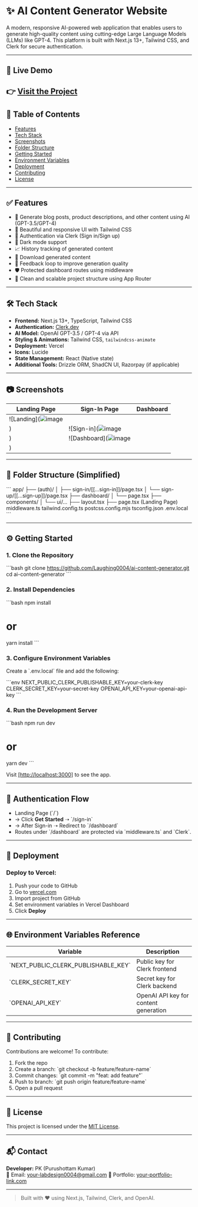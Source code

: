 # ✨ AI Content Generator Website

A modern, responsive AI-powered web application that enables users to generate high-quality content using cutting-edge Large Language Models (LLMs) like GPT-4. This platform is built with Next.js 13+, Tailwind CSS, and Clerk for secure authentication.

---

## 🚀 Live Demo

👉 [Visit the Project](https://github.com/Laughing0004/ai-content-generator) 
---

## 📌 Table of Contents

- [Features](#features)
- [Tech Stack](#tech-stack)
- [Screenshots](#screenshots)
- [Folder Structure](#folder-structure)
- [Getting Started](#getting-started)
- [Environment Variables](#environment-variables)
- [Deployment](#deployment)
- [Contributing](#contributing)
- [License](#license)

---

## ✅ Features

- 🧠 Generate blog posts, product descriptions, and other content using AI (GPT-3.5/GPT-4)
- 🎨 Beautiful and responsive UI with Tailwind CSS
- 🔐 Authentication via Clerk (Sign in/Sign up)
- 🌙 Dark mode support
- 📈 History tracking of generated content
- 📄 Download generated content
- 🔄 Feedback loop to improve generation quality
- 🛡️ Protected dashboard routes using middleware
- 📁 Clean and scalable project structure using App Router

---

## 🛠 Tech Stack

- **Frontend:** Next.js 13+, TypeScript, Tailwind CSS
- **Authentication:** [Clerk.dev](https://clerk.dev)
- **AI Model:** OpenAI GPT-3.5 / GPT-4 via API
- **Styling & Animations:** Tailwind CSS, `tailwindcss-animate`
- **Deployment:** Vercel
- **Icons:** Lucide
- **State Management:** React (Native state)
- **Additional Tools:** Drizzle ORM, ShadCN UI, Razorpay (if applicable)

---

## 📷 Screenshots

| Landing Page | Sign-In Page | Dashboard |
|--------------|--------------|-----------|
| ![Landing](![image](https://github.com/user-attachments/assets/97a0811e-4f45-48bf-9716-1e6579740d12)
) | ![Sign-in](![image](https://github.com/user-attachments/assets/6128ae73-fdbf-41af-9505-24b97587c2bb)
) | ![Dashboard](![image](https://github.com/user-attachments/assets/48731560-b45a-4d02-adfc-ddf5adad66b7)
) |

---

## 📁 Folder Structure (Simplified)

\`\`\`
app/
├── (auth)/
│   ├── sign-in/[[...sign-in]]/page.tsx
│   └── sign-up/[[...sign-up]]/page.tsx
├── dashboard/
│   └── page.tsx
├── components/
│   └── ui/...
├── layout.tsx
├── page.tsx (Landing Page)
middleware.ts
tailwind.config.ts
postcss.config.mjs
tsconfig.json
.env.local
\`\`\`

---

## ⚙️ Getting Started

### 1. Clone the Repository

\`\`\`bash
git clone https://github.com/Laughing0004/ai-content-generator.git
cd ai-content-generator
\`\`\`

### 2. Install Dependencies

\`\`\`bash
npm install
# or
yarn install
\`\`\`

### 3. Configure Environment Variables

Create a \`.env.local\` file and add the following:

\`\`\`env
NEXT_PUBLIC_CLERK_PUBLISHABLE_KEY=your-clerk-key
CLERK_SECRET_KEY=your-secret-key
OPENAI_API_KEY=your-openai-api-key
\`\`\`

### 4. Run the Development Server

\`\`\`bash
npm run dev
# or
yarn dev
\`\`\`

Visit [[http://localhost:3000]]([http://localhost:3000]) to see the app.

---

## 🔐 Authentication Flow

- Landing Page (\`/\`)
- → Click **Get Started** ➝ \`/sign-in\`
- → After Sign-in ➝ Redirect to \`/dashboard\`
- Routes under \`/dashboard\` are protected via \`middleware.ts\` and \`Clerk\`.

---

## 🚀 Deployment

### Deploy to Vercel:

1. Push your code to GitHub
2. Go to [vercel.com](https://vercel.com)
3. Import project from GitHub
4. Set environment variables in Vercel Dashboard
5. Click **Deploy**

---

## 🌐 Environment Variables Reference

| Variable                     | Description                         |
|-----------------------------|-------------------------------------|
| \`NEXT_PUBLIC_CLERK_PUBLISHABLE_KEY\` | Public key for Clerk frontend |
| \`CLERK_SECRET_KEY\`          | Secret key for Clerk backend        |
| \`OPENAI_API_KEY\`            | OpenAI API key for content generation |

---

## 🤝 Contributing

Contributions are welcome! To contribute:

1. Fork the repo
2. Create a branch: \`git checkout -b feature/feature-name\`
3. Commit changes: \`git commit -m "feat: add feature"\`
4. Push to branch: \`git push origin feature/feature-name\`
5. Open a pull request

---

## 📝 License

This project is licensed under the [MIT License](LICENSE).

---

## 📬 Contact

**Developer:** PK (Purushottam Kumar)  
📧 Email: your-labdesign0004@gmail.com 
🔗 Portfolio: [your-portfolio-link.com](https://laughing0004.github.io/My-Portfolio/)

---

> Built with ❤️ using Next.js, Tailwind, Clerk, and OpenAI.
